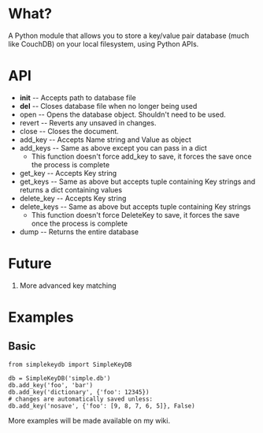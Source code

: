 # What?
A Python module that allows you to store a key/value pair database (much like CouchDB) on your local filesystem, using Python APIs.

# API
 * __init__ -- Accepts path to database file
 * __del__ -- Closes database file when no longer being used
 * open -- Opens the database object. Shouldn't need to be used.
 * revert -- Reverts any unsaved in changes.
 * close -- Closes the document.
 * add_key -- Accepts Name string and Value as object
 * add_keys -- Same as above except you can pass in a dict
     * This function doesn't force add_key to save, it forces the save once the process is complete
 * get_key -- Accepts Key string
 * get_keys -- Same as above but accepts tuple containing Key strings and returns a dict containing values
 * delete_key -- Accepts Key string
 * delete_keys -- Same as above but accepts tuple containing Key strings
     * This function doesn't force DeleteKey to save, it forces the save once the process is complete
 * dump -- Returns the entire database

# Future
 1. More advanced key matching

# Examples
## Basic
    from simplekeydb import SimpleKeyDB

    db = SimpleKeyDB('simple.db')
    db.add_key('foo', 'bar')
    db.add_key('dictionary', {'foo': 12345})
    # changes are automatically saved unless:
    db.add_key('nosave', {'foo': [9, 8, 7, 6, 5]}, False)

More examples will be made available on my wiki.
